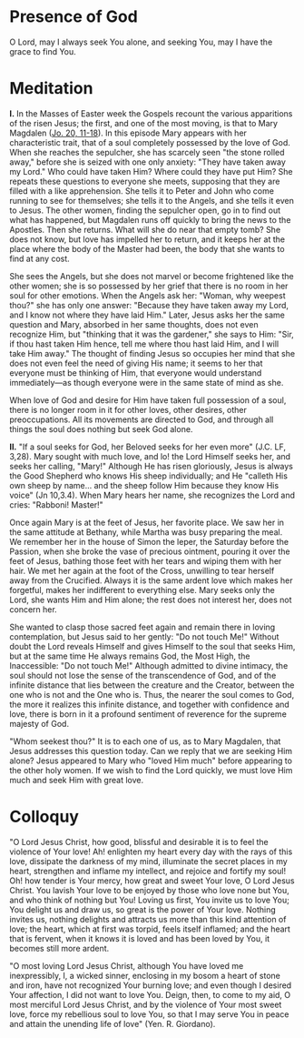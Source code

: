 # Presence of God

O Lord, may I always seek You alone, and seeking You, may I have the grace to find You.

# Meditation

**I.** In the Masses of Easter week the Gospels recount the various apparitions of the risen Jesus; the first, and one of the most moving, is that to Mary Magdalen ([Jo. 20, 11-18](https://vulgata.online/bible/Jo.20?ed=DR2&vfn=DR2.Jo.20.11-18:vs)). In this episode Mary appears with her characteristic trait, that of a soul completely possessed by the love of God. When she reaches the sepulcher, she has scarcely seen "the stone rolled away," before she is seized with one only anxiety: "They have taken away my Lord." Who could have taken Him? Where could they have put Him? She repeats these questions to everyone she meets, supposing that they are filled with a like apprehension. She tells it to Peter and John who come running to see for themselves; she tells it to the Angels, and she tells it even to Jesus. The other women, finding the sepulcher open, go in to find out what has happened, but Magdalen runs off quickly to bring the news to the Apostles. Then she returns. What will she do near that empty tomb? She does not know, but love has impelled her to return, and it keeps her at the place where the body of the Master had been, the body that she wants to find at any cost.

She sees the Angels, but she does not marvel or become frightened like the other women; she is so possessed by her grief that there is no room in her soul for other emotions. When the Angels ask her: "Woman, why weepest thou?" she has only one answer: "Because they have taken away my Lord, and I know not where they have laid Him." Later, Jesus asks her the same question and Mary, absorbed in her same thoughts, does not even recognize Him, but "thinking that it was the gardener," she says to Him: "Sir, if thou hast taken Him hence, tell me where thou hast laid Him, and I will take Him away." The thought of finding Jesus so occupies her mind that she does not even feel the need of giving His name; it seems to her that everyone must be thinking of Him, that everyone would understand immediately—as though everyone were in the same state of mind as she.

When love of God and desire for Him have taken full possession of a soul, there is no longer room in it for other loves, other desires, other preoccupations. All its movements are directed to God, and through all things the soul does nothing but seek God alone.

**II.** "If a soul seeks for God, her Beloved seeks for her even more" (J.C. LF, 3,28). Mary sought with much love, and lo! the Lord Himself seeks her, and seeks her calling, "Mary!" Although He has risen gloriously, Jesus is always the Good Shepherd who knows His sheep individually; and He "calleth His own sheep by name... and the sheep follow Him because they know His voice" (Jn 10,3.4). When Mary hears her name, she recognizes the Lord and cries: "Rabboni! Master!"

Once again Mary is at the feet of Jesus, her favorite place. We saw her in the same attitude at Bethany, while Martha was busy preparing the meal. We remember her in the house of Simon the leper, the Saturday before the Passion, when she broke the vase of precious ointment, pouring it over the feet of Jesus, bathing those feet with her tears and wiping them with her hair. We met her again at the foot of the Cross, unwilling to tear herself away from the Crucified. Always it is the same ardent love which makes her forgetful, makes her indifferent to everything else. Mary seeks only the Lord, she wants Him and Him alone; the rest does not interest her, does not concern her.

She wanted to clasp those sacred feet again and remain there in loving contemplation, but Jesus said to her gently: "Do not touch Me!" Without doubt the Lord reveals Himself and gives Himself to the soul that seeks Him, but at the same time He always remains God, the Most High, the Inaccessible: "Do not touch Me!" Although admitted to divine intimacy, the soul should not lose the sense of the transcendence of God, and of the infinite distance that lies between the creature and the Creator, between the one who is not and the One who is. Thus, the nearer the soul comes to God, the more it realizes this infinite distance, and together with confidence and love, there is born in it a profound sentiment of reverence for the supreme majesty of God.

"Whom seekest thou?" It is to each one of us, as to Mary Magdalen, that Jesus addresses this question today. Can we reply that we are seeking Him alone? Jesus appeared to Mary who "loved Him much" before appearing to the other holy women. If we wish to find the Lord quickly, we must love Him much and seek Him with great love.

# Colloquy

"O Lord Jesus Christ, how good, blissful and desirable it is to feel the violence of Your love! Ah! enlighten my heart every day with the rays of this love, dissipate the darkness of my mind, illuminate the secret places in my heart, strengthen and inflame my intellect, and rejoice and fortify my soul! Oh! how tender is Your mercy, how great and sweet Your love, O Lord Jesus Christ. You lavish Your love to be enjoyed by those who love none but You, and who think of nothing but You! Loving us first, You invite us to love You; You delight us and draw us, so great is the power of Your love. Nothing invites us, nothing delights and attracts us more than this kind attention of love; the heart, which at first was torpid, feels itself inflamed; and the heart that is fervent, when it knows it is loved and has been loved by You, it becomes still more ardent.

"O most loving Lord Jesus Christ, although You have loved me inexpressibly, I, a wicked sinner, enclosing in my bosom a heart of stone and iron, have not recognized Your burning love; and even though I desired Your affection, I did not want to love You. Deign, then, to come to my aid, O most merciful Lord Jesus Christ, and by the violence of Your most sweet love, force my rebellious soul to love You, so that I may serve You in peace and attain the unending life of love" (Yen. R. Giordano).
